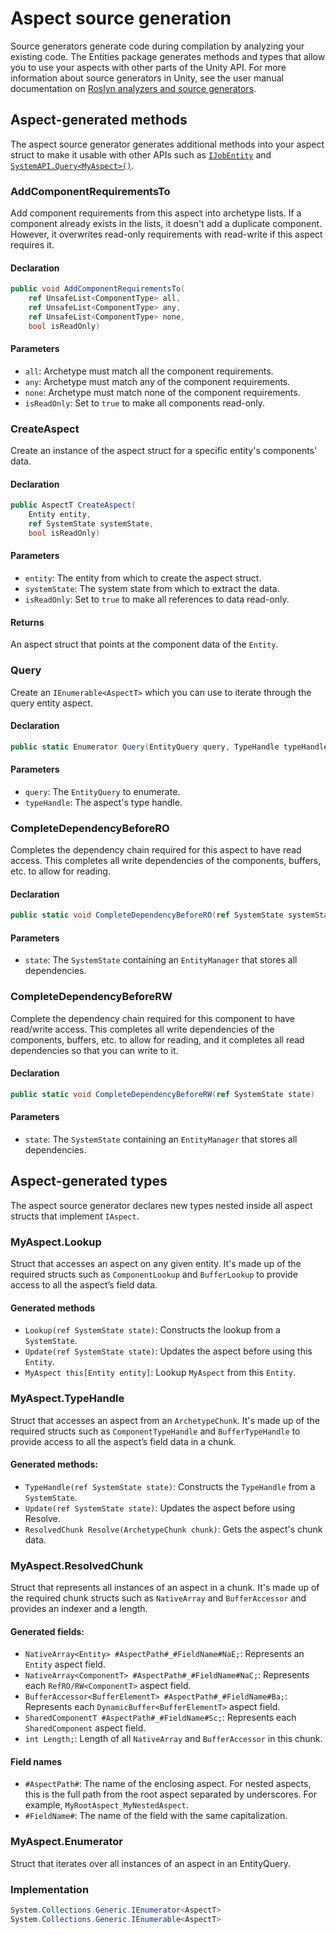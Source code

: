 # Aspect source generation

Source generators generate code during compilation by analyzing your existing code. The Entities package generates methods and types that allow you to use your aspects with other parts of the Unity API. For more information about source generators in Unity, see the user manual documentation on [Roslyn analyzers and source generators](xref:roslyn-analyzers).

## Aspect-generated methods

The aspect source generator generates additional methods into your aspect struct to make it usable with other APIs such as [`IJobEntity`](xref:Unity.Entities.IJobEntity) and [`SystemAPI.Query<MyAspect>()`](xref:Unity.Entities.SystemAPI.Query*).

### AddComponentRequirementsTo

Add component requirements from this aspect into archetype lists. If a component already exists in the lists, it doesn't add a duplicate component. However, it overwrites read-only requirements with read-write if this aspect requires it. 

#### Declaration

```c#
public void AddComponentRequirementsTo(
    ref UnsafeList<ComponentType> all, 
    ref UnsafeList<ComponentType> any, 
    ref UnsafeList<ComponentType> none, 
    bool isReadOnly)
```

#### Parameters

* `all`: Archetype must match all the component requirements.
* `any`: Archetype must match any of the component requirements.
* `none`: Archetype must match none of the component requirements.
* `isReadOnly`: Set to `true` to make all components read-only.

### CreateAspect

Create an instance of the aspect struct for a specific entity's components' data.

#### Declaration

```c#
public AspectT CreateAspect(
    Entity entity, 
    ref SystemState systemState, 
    bool isReadOnly)
```

#### Parameters

* `entity`: The entity from which to create the aspect struct.
* `systemState`: The system state from which to extract the data.
* `isReadOnly`: Set to `true` to make all references to data read-only.

#### Returns

An aspect struct that points at the component data of the `Entity`.

### Query

Create an `IEnumerable<AspectT>` which you can use to iterate through the query entity aspect.

#### Declaration

```c#
public static Enumerator Query(EntityQuery query, TypeHandle typeHandle)
```

#### Parameters

* `query`: The `EntityQuery` to enumerate.
* `typeHandle`: The aspect's type handle.

### CompleteDependencyBeforeRO

Completes the dependency chain required for this aspect to have read access. This completes all write dependencies of the components, buffers, etc. to allow for reading.

#### Declaration

```c#
public static void CompleteDependencyBeforeRO(ref SystemState systemState)
```

#### Parameters

* `state`: The `SystemState` containing an `EntityManager` that stores all dependencies.

### CompleteDependencyBeforeRW

Complete the dependency chain required for this component to have read/write access. This completes all write dependencies of the components, buffers, etc. to allow for reading, and it completes all read dependencies so that you can write to it.

#### Declaration

```c#
public static void CompleteDependencyBeforeRW(ref SystemState state)
```

#### Parameters

* `state`: The `SystemState` containing an `EntityManager` that stores all dependencies.

## Aspect-generated types

The aspect source generator declares new types nested inside all aspect structs that implement `IAspect`. 

### MyAspect.Lookup

Struct that accesses an aspect on any given entity. It's made up of the required structs such as `ComponentLookup` and `BufferLookup` to provide access to all the aspect’s field data.

#### Generated methods

* `Lookup(ref SystemState state)`: Constructs the lookup from a `SystemState`.
* `Update(ref SystemState state)`: Updates the aspect before using this `Entity`.
* `MyAspect this[Entity entity]`: Lookup `MyAspect` from this `Entity`.

### MyAspect.TypeHandle

Struct that accesses an aspect from an `ArchetypeChunk`. It's made up of the required structs such as `ComponentTypeHandle` and `BufferTypeHandle` to provide access to all the aspect’s field data in a chunk.

#### Generated methods: 

* `TypeHandle(ref SystemState state)`:	Constructs the `TypeHandle` from a `SystemState`.
* `Update(ref SystemState state)`: Updates the aspect before using Resolve.
* `ResolvedChunk Resolve(ArchetypeChunk chunk)`: Gets the aspect's chunk data.

### MyAspect.ResolvedChunk
Struct that represents all instances of an aspect in a chunk. It's made up of the required chunk structs such as `NativeArray` and `BufferAccessor` and provides an indexer and a length.

#### Generated fields:

* `NativeArray<Entity> #AspectPath#_#FieldName#NaE;`: Represents an `Entity` aspect field.
* `NativeArray<ComponentT> #AspectPath#_#FieldName#NaC;`: Represents each `RefRO/RW<ComponentT>` aspect field.
* `BufferAccessor<BufferElementT> #AspectPath#_#FieldName#Ba;`: Represents each `DynamicBuffer<BufferElementT>` aspect field.
* `SharedComponentT #AspectPath#_#FieldName#Sc;`: Represents each `SharedComponent` aspect field. 
* `int Length;`: Length of all `NativeArray` and `BufferAccessor` in this chunk.

#### Field names

* `#AspectPath#`: The name of the enclosing aspect. For nested aspects, this is the full path from the root aspect separated by underscores. For example, `MyRootAspect_MyNestedAspect`.
* `#FieldName#`: The name of the field with the same capitalization. 

### MyAspect.Enumerator

Struct that iterates over all instances of an aspect in an EntityQuery.

### Implementation

```c#
System.Collections.Generic.IEnumerator<AspectT>
System.Collections.Generic.IEnumerable<AspectT>
```
